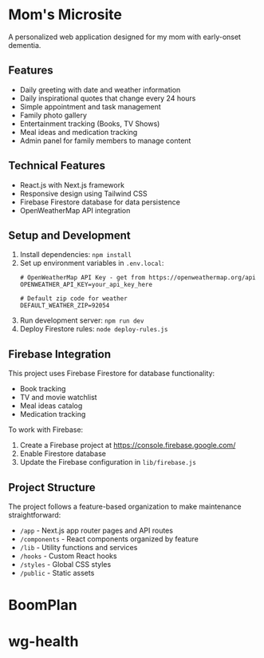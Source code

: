 # Mom's Microsite

A personalized web application designed for my mom with early-onset dementia.

## Features

- Daily greeting with date and weather information
- Daily inspirational quotes that change every 24 hours
- Simple appointment and task management
- Family photo gallery
- Entertainment tracking (Books, TV Shows)
- Meal ideas and medication tracking
- Admin panel for family members to manage content

## Technical Features

- React.js with Next.js framework
- Responsive design using Tailwind CSS
- Firebase Firestore database for data persistence
- OpenWeatherMap API integration

## Setup and Development

1. Install dependencies: `npm install`
2. Set up environment variables in `.env.local`:
   ```
   # OpenWeatherMap API Key - get from https://openweathermap.org/api
   OPENWEATHER_API_KEY=your_api_key_here
   
   # Default zip code for weather
   DEFAULT_WEATHER_ZIP=92054
   ```
3. Run development server: `npm run dev`
4. Deploy Firestore rules: `node deploy-rules.js`

## Firebase Integration

This project uses Firebase Firestore for database functionality:

- Book tracking
- TV and movie watchlist
- Meal ideas catalog
- Medication tracking

To work with Firebase:
1. Create a Firebase project at https://console.firebase.google.com/
2. Enable Firestore database
3. Update the Firebase configuration in `lib/firebase.js`

## Project Structure

The project follows a feature-based organization to make maintenance straightforward:

- `/app` - Next.js app router pages and API routes
- `/components` - React components organized by feature
- `/lib` - Utility functions and services
- `/hooks` - Custom React hooks
- `/styles` - Global CSS styles
- `/public` - Static assets
# BoomPlan
# wg-health
